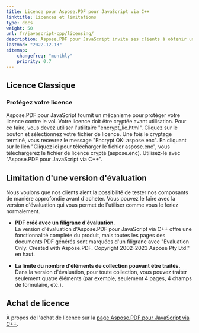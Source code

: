 ```yaml
---
title: Licence pour Aspose.PDF pour JavaScript via C++
linktitle: Licences et limitations
type: docs
weight: 50
url: fr/javascript-cpp/licensing/
description: Aspose.PDF pour JavaScript invite ses clients à obtenir une licence Classique et une Licence Mesurée. Ainsi qu'à utiliser une licence limitée pour mieux explorer le produit.
lastmod: "2022-12-13"
sitemap:
    changefreq: "monthly"
    priority: 0.7
---
```

## Licence Classique

### Protégez votre licence

Aspose.PDF pour JavaScript fournit un mécanisme pour protéger votre licence contre le vol. Votre licence doit être cryptée avant utilisation. Pour ce faire, vous devez utiliser l'utilitaire "encrypt_lic.html". Cliquez sur le bouton et sélectionnez votre fichier de licence. Une fois le cryptage terminé, vous recevrez le message "Encrypt OK: aspose.enc". En cliquant sur le lien "Cliquez ici pour télécharger le fichier aspose.enc", vous téléchargerez le fichier de licence crypté (aspose.enc). Utilisez-le avec "Aspose.PDF pour JavaScript via C++".

## Limitation d'une version d'évaluation

Nous voulons que nos clients aient la possibilité de tester nos composants de manière approfondie avant d'acheter.
 Vous pouvez le faire avec la version d'évaluation qui vous permet de l'utiliser comme vous le feriez normalement.

- **PDF créé avec un filigrane d'évaluation.**  
La version d'évaluation d'Aspose.PDF pour JavaScript via C++ offre une fonctionnalité complète du produit, mais toutes les pages des documents PDF générés sont marquées d'un filigrane avec "Evaluation Only. Created with Aspose.PDF. Copyright 2002-2023 Aspose Pty Ltd." en haut.

- **La limite du nombre d'éléments de collection pouvant être traités.**  
Dans la version d'évaluation, pour toute collection, vous pouvez traiter seulement quatre éléments (par exemple, seulement 4 pages, 4 champs de formulaire, etc.).

## Achat de licence

À propos de l'achat de licence sur la [page Aspose.PDF pour JavaScript via C++](https://products.aspose.com/pdf/javascript-cpp/).